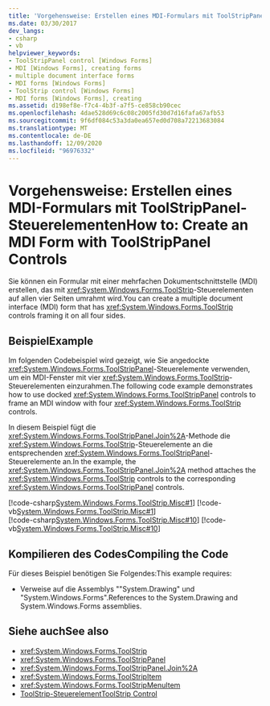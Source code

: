 ```yaml
---
title: 'Vorgehensweise: Erstellen eines MDI-Formulars mit ToolStripPanel-Steuerelementen'
ms.date: 03/30/2017
dev_langs:
- csharp
- vb
helpviewer_keywords:
- ToolStripPanel control [Windows Forms]
- MDI [Windows Forms], creating forms
- multiple document interface forms
- MDI forms [Windows Forms]
- ToolStrip control [Windows Forms]
- MDI forms [Windows Forms], creating
ms.assetid: d198ef8e-f7c4-4b3f-a7f5-ce858cb90cec
ms.openlocfilehash: 4dae528d69c6c08c2005fd30d7d16fafa67afb53
ms.sourcegitcommit: 9f6df084c53a3da0ea657ed0d708a72213683084
ms.translationtype: MT
ms.contentlocale: de-DE
ms.lasthandoff: 12/09/2020
ms.locfileid: "96976332"
---
```

# <a name="how-to-create-an-mdi-form-with-toolstrippanel-controls"></a><span data-ttu-id="359d8-102">Vorgehensweise: Erstellen eines MDI-Formulars mit ToolStripPanel-Steuerelementen</span><span class="sxs-lookup"><span data-stu-id="359d8-102">How to: Create an MDI Form with ToolStripPanel Controls</span></span>
<span data-ttu-id="359d8-103">Sie können ein Formular mit einer mehrfachen Dokumentschnittstelle (MDI) erstellen, das mit <xref:System.Windows.Forms.ToolStrip>-Steuerelementen auf allen vier Seiten umrahmt wird.</span><span class="sxs-lookup"><span data-stu-id="359d8-103">You can create a multiple document interface (MDI) form that has <xref:System.Windows.Forms.ToolStrip> controls framing it on all four sides.</span></span>  
  
## <a name="example"></a><span data-ttu-id="359d8-104">Beispiel</span><span class="sxs-lookup"><span data-stu-id="359d8-104">Example</span></span>  
 <span data-ttu-id="359d8-105">Im folgenden Codebeispiel wird gezeigt, wie Sie angedockte <xref:System.Windows.Forms.ToolStripPanel>-Steuerelemente verwenden, um ein MDI-Fenster mit vier <xref:System.Windows.Forms.ToolStrip>-Steuerelementen einzurahmen.</span><span class="sxs-lookup"><span data-stu-id="359d8-105">The following code example demonstrates how to use docked <xref:System.Windows.Forms.ToolStripPanel> controls to frame an MDI window with four <xref:System.Windows.Forms.ToolStrip> controls.</span></span>  
  
 <span data-ttu-id="359d8-106">In diesem Beispiel fügt die <xref:System.Windows.Forms.ToolStripPanel.Join%2A>-Methode die <xref:System.Windows.Forms.ToolStrip>-Steuerelemente an die entsprechenden <xref:System.Windows.Forms.ToolStripPanel>-Steuerelemente an.</span><span class="sxs-lookup"><span data-stu-id="359d8-106">In the example, the <xref:System.Windows.Forms.ToolStripPanel.Join%2A> method attaches the <xref:System.Windows.Forms.ToolStrip> controls to the corresponding <xref:System.Windows.Forms.ToolStripPanel> controls.</span></span>  
  
 [!code-csharp[System.Windows.Forms.ToolStrip.Misc#1](~/samples/snippets/csharp/VS_Snippets_Winforms/System.Windows.Forms.ToolStrip.Misc/CS/Program.cs#1)]
 [!code-vb[System.Windows.Forms.ToolStrip.Misc#1](~/samples/snippets/visualbasic/VS_Snippets_Winforms/System.Windows.Forms.ToolStrip.Misc/VB/Program.vb#1)]  
[!code-csharp[System.Windows.Forms.ToolStrip.Misc#10](~/samples/snippets/csharp/VS_Snippets_Winforms/System.Windows.Forms.ToolStrip.Misc/CS/Program.cs#10)]
[!code-vb[System.Windows.Forms.ToolStrip.Misc#10](~/samples/snippets/visualbasic/VS_Snippets_Winforms/System.Windows.Forms.ToolStrip.Misc/VB/Program.vb#10)]  
  
## <a name="compiling-the-code"></a><span data-ttu-id="359d8-107">Kompilieren des Codes</span><span class="sxs-lookup"><span data-stu-id="359d8-107">Compiling the Code</span></span>  
 <span data-ttu-id="359d8-108">Für dieses Beispiel benötigen Sie Folgendes:</span><span class="sxs-lookup"><span data-stu-id="359d8-108">This example requires:</span></span>  
  
- <span data-ttu-id="359d8-109">Verweise auf die Assemblys ""System.Drawing" und "System.Windows.Forms".</span><span class="sxs-lookup"><span data-stu-id="359d8-109">References to the System.Drawing and System.Windows.Forms assemblies.</span></span>  
  
## <a name="see-also"></a><span data-ttu-id="359d8-110">Siehe auch</span><span class="sxs-lookup"><span data-stu-id="359d8-110">See also</span></span>

- <xref:System.Windows.Forms.ToolStrip>
- <xref:System.Windows.Forms.ToolStripPanel>
- <xref:System.Windows.Forms.ToolStripPanel.Join%2A>
- <xref:System.Windows.Forms.ToolStripItem>
- <xref:System.Windows.Forms.ToolStripMenuItem>
- [<span data-ttu-id="359d8-111">ToolStrip-Steuerelement</span><span class="sxs-lookup"><span data-stu-id="359d8-111">ToolStrip Control</span></span>](toolstrip-control-windows-forms.md)
